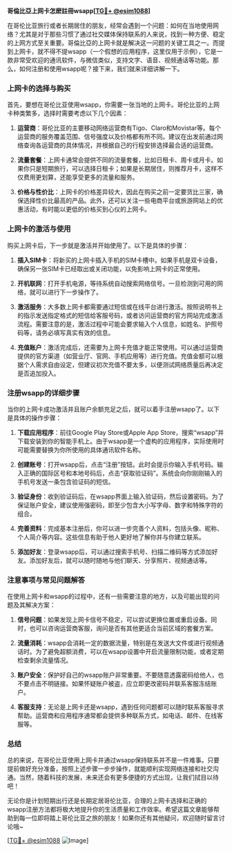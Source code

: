 **哥倫比亞上网卡怎麽註冊wsapp[[TG💪+ @esim1088](https://t.me/s/esim1088)]**

在哥伦比亚旅行或者长期居住的朋友，经常会遇到一个问题：如何在当地使用网络？尤其是对于那些习惯了通过社交媒体保持联系的人来说，找到一种方便、稳定的上网方式至关重要。哥倫比亞的上网卡就是解决这一问题的关键工具之一。而提到上网卡，就不得不提wsapp（一个假想的应用程序，这里仅用于示例），它是一款非常受欢迎的通讯软件，与微信类似，支持文字、语音、视频通话等功能。那么，如何注册和使用wsapp呢？接下来，我们就来详细讲解一下。

### 上网卡的选择与购买

首先，要想在哥伦比亚使用wsapp，你需要一张当地的上网卡。哥伦比亚的上网卡种类繁多，选择时需要考虑以下几个因素：

1. **运营商**：哥伦比亚的主要移动网络运营商有Tigo、Claro和Movistar等。每个运营商的服务覆盖范围、信号强度以及价格都有所不同。建议在出发前通过网络查询各运营商的具体情况，并根据自己的行程安排选择最合适的运营商。
   
2. **流量套餐**：上网卡通常会提供不同的流量套餐，比如日租卡、周卡或月卡。如果你只是短期旅行，可以选择日租卡；如果是长期居住，则推荐月卡，这样不仅费用更划算，还能享受更多的流量和服务。

3. **价格与性价比**：上网卡的价格差异较大，因此在购买之前一定要货比三家，确保选择性价比最高的产品。此外，还可以关注一些电商平台或旅游网站上的优惠活动，有时能以更低的价格买到心仪的上网卡。

### 上网卡的激活与使用

购买上网卡后，下一步就是激活并开始使用了。以下是具体的步骤：

1. **插入SIM卡**：将新买的上网卡插入手机的SIM卡槽中。如果手机是双卡设备，确保另一张SIM卡已经取出或关闭功能，以免影响上网卡的正常使用。

2. **开机联网**：打开手机电源，等待系统自动搜索网络信号。一旦检测到可用的网络，就可以进行下一步操作了。

3. **激活服务**：大多数上网卡都需要通过短信或在线平台进行激活。按照说明书上的指示发送指定格式的短信给客服号码，或者访问运营商的官方网站完成激活流程。需要注意的是，激活过程中可能会要求输入个人信息，如姓名、护照号码等，请务必填写真实有效的信息。

4. **充值账户**：激活完成后，还需要为上网卡充值才能正常使用。可以通过运营商提供的官方渠道（如营业厅、官网、手机应用等）进行充值。充值金额可以根据个人需求自由设定，但建议初次充值不要太多，以便测试网络质量后再决定是否追加投入。

### 注册wsapp的详细步骤

当你的上网卡成功激活并且账户余额充足之后，就可以着手注册wsapp了。以下是具体的操作步骤：

1. **下载应用程序**：前往Google Play Store或Apple App Store，搜索“wsapp”并下载安装到你的智能手机上。由于wsapp是一个虚构的应用程序，实际使用时可能需要替换为你所使用的具体通讯软件名称。

2. **创建账号**：打开wsapp后，点击“注册”按钮。此时会提示你输入手机号码。输入正确的国际区号和本地号码后，点击“获取验证码”。系统会向你刚刚输入的手机号发送一条包含验证码的短信。

3. **验证身份**：收到验证码后，在wsapp界面上输入验证码，然后设置密码。为了保证账户安全，建议使用强密码，即至少包含大小写字母、数字和特殊字符的组合。

4. **完善资料**：完成基本注册后，你可以进一步完善个人资料，包括头像、昵称、个人简介等内容。这些信息有助于他人更好地了解你并与你建立联系。

5. **添加好友**：登录wsapp后，可以通过搜索手机号、扫描二维码等方式添加好友。添加好友后，就可以随时随地与他们聊天、分享照片、视频通话等。

### 注意事项与常见问题解答

在使用上网卡和wsapp的过程中，还有一些需要注意的地方，以及可能出现的问题及其解决方案：

1. **信号问题**：如果发现上网卡信号不稳定，可以尝试更换位置或重启设备。同时，也可以咨询运营商客服，询问是否有其他更适合当前区域的套餐方案。

2. **流量消耗**：wsapp会消耗一定的数据流量，特别是在发送大文件或进行视频通话时。为了避免超额消费，可以在wsapp设置中开启流量限制功能，或者定期检查剩余流量情况。

3. **账户安全**：保护好自己的wsapp账户非常重要。不要随意透露密码给他人，也不要点击不明链接。如果怀疑账户被盗，应立即更改密码并联系客服冻结账户。

4. **客服支持**：无论是上网卡还是wsapp，遇到任何问题都可以随时联系客服寻求帮助。运营商和应用程序通常都会提供多种联系方式，如电话、邮件、在线客服等。

### 总结

总的来说，在哥伦比亚使用上网卡并通过wsapp保持联系并不是一件难事。只要提前做好充分准备，按照上述步骤一步步操作，就能顺利实现网络连接和社交沟通。当然，随着科技的发展，未来还会有更多便捷的方式出现，让我们拭目以待吧！

无论你是计划短期出行还是长期定居哥伦比亚，合理的上网卡选择和正确的wsapp注册方法都将极大地提升你的生活质量和工作效率。希望这篇文章能够帮助到每一位即将踏上哥伦比亚之旅的朋友！如果你还有其他疑问，欢迎随时留言讨论哦~

[[TG💪+ @esim1088](https://t.me/s/esim1088) ![Image](https://i.postimg.cc/4NQfJmqS/Snipaste-2025-05-13-00-14-12.png)]